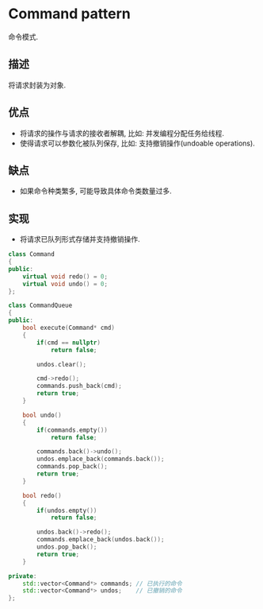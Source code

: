 # Command pattern

命令模式.

## 描述
将请求封装为对象.

## 优点
- 将请求的操作与请求的接收者解耦, 比如: 并发编程分配任务给线程.
- 使得请求可以参数化被队列保存, 比如: 支持撤销操作(undoable operations).

## 缺点
- 如果命令种类繁多, 可能导致具体命令类数量过多.

## 实现
- 将请求已队列形式存储并支持撤销操作.
```cpp
class Command
{
public:
    virtual void redo() = 0;
    virtual void undo() = 0;
};

class CommandQueue
{
public:
    bool execute(Command* cmd)
    {
        if(cmd == nullptr)
            return false;

        undos.clear();

        cmd->redo();
        commands.push_back(cmd);
        return true;
    }

    bool undo()
    {
        if(commands.empty())
            return false;

        commands.back()->undo();
        undos.emplace_back(commands.back());
        commands.pop_back();
        return true;
    }

    bool redo()
    {
        if(undos.empty())
            return false;

        undos.back()->redo();
        commands.emplace_back(undos.back());
        undos.pop_back();
        return true;
    }

private:
    std::vector<Command*> commands; // 已执行的命令
    std::vector<Command*> undos;    // 已撤销的命令
};
```